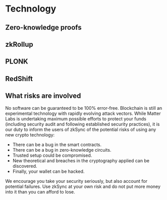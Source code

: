 # Technology

## Zero-knowledge proofs

## zkRollup

## PLONK

## RedShift

## What risks are involved

No software can be guaranteed to be 100% error-free. Blockchain is still an experimental technology with rapidly evolving attack vectors. While Matter Labs is undertaking maximum possible efforts to protect your funds (including security audit and following established security practices), it is our duty to inform the users of zkSync of the potential risks of using any new crypto technology:

- There can be a bug in the smart contracts.
- There can be a bug in zero-knowledge circuits.
- Trusted setup could be compromised.
- New theoretical and breaches in the cryptography applied can be discovered.
- Finally, your wallet can be hacked.

We encourage you take your security seriously, but also account for potential failures. Use zkSync at your own risk and do not put more money into it than you can afford to lose.
